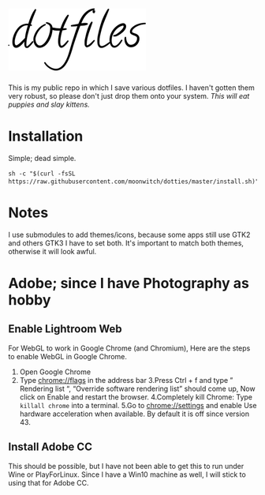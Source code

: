 # ![.dotfiles](header.png)

This is my public repo in which I save various dotfiles. I haven't gotten them very robust, so please don't just drop them onto your system. _This will eat puppies and slay kittens._

# Installation

Simple; dead simple.

```
sh -c "$(curl -fsSL https://raw.githubusercontent.com/moonwitch/dotties/master/install.sh)"
```

# Notes

I use submodules to add themes/icons, because some apps still use GTK2 and others GTK3 I have to set both.
It's important to match both themes, otherwise it will look awful.

# Adobe; since I have Photography as hobby

## Enable Lightroom Web
For WebGL to work in Google Chrome (and Chromium), Here are the steps to enable WebGL in Google Chrome.

1. Open Google Chrome
2. Type [chrome://flags](chrome://flags) in the address bar
3.Press Ctrl + f and type ” Rendering list “, “Override software rendering list” should come up, Now click on Enable and restart the browser.
4.Completely kill Chrome: Type `killall chrome` into a terminal.
5.Go to [chrome://settings](chrome://settings) and enable Use hardware acceleration when available. By default it is off since version 43.

## Install Adobe CC
This should be possible, but I have not been able to get this to run under Wine or PlayForLinux. Since I have a Win10 machine as well, I will stick to using that for Adobe CC.
